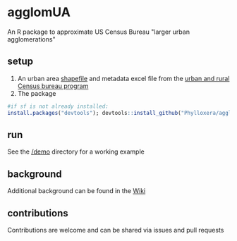 # agglomUA
An R package to approximate US Census Bureau "larger urban agglomerations"
## setup
1. An urban area [shapefile](https://www.census.gov/cgi-bin/geo/shapefiles/) and metadata excel file from the [urban and rural Census bureau program](https://www.census.gov/programs-surveys/geography/guidance/geo-areas/urban-rural.html)
2. The package
```r
#if sf is not already installed:
install.packages("devtools"); devtools::install_github("Phylloxera/agglomUA")
```
## run
See the [/demo](/demo/) directory for a working example
## background
Additional background can be found in the [Wiki](https://github.com/Phylloxera/agglomUA/wiki)
## contributions
Contributions are welcome and can be shared via issues and pull requests
